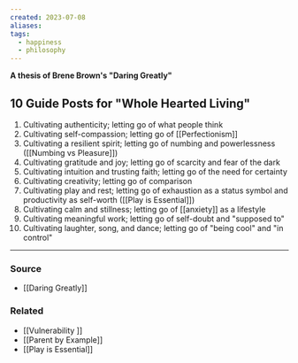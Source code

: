 ```yaml
---
created: 2023-07-08
aliases: 
tags:
  - happiness
  - philosophy
---
```

**A thesis of Brene Brown's "Daring Greatly"**

## 10 Guide Posts for "Whole Hearted Living"

1. Cultivating authenticity; letting go of what people think
2. Cultivating self-compassion; letting go of [[Perfectionism]] 
3. Cultivating a resilient spirit; letting go of numbing and powerlessness ([[Numbing vs Pleasure]])
4. Cultivating gratitude and joy; letting go of scarcity and fear of the dark
5. Cultivating intuition and trusting faith; letting go of the need for certainty
6. Cultivating creativity; letting go of comparison
7. Cultivating play and rest; letting go of exhaustion as a status symbol and productivity as self-worth ([[Play is Essential]])
8. Cultivating calm and stillness; letting go of [[anxiety]] as a lifestyle
9. Cultivating meaningful work; letting go of self-doubt and "supposed to"
10. Cultivating laughter, song, and dance; letting go of "being cool" and "in control"

****
### Source
- [[Daring Greatly]]

### Related
- [[Vulnerability ]] 
- [[Parent by Example]] 
- [[Play is Essential]]